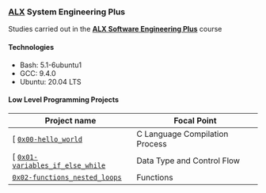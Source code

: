 ### [ALX](https://www.alxafrica.com/) System Engineering Plus

Studies carried out in the **[ALX Software Engineering Plus](https://www.alxafrica.com/software-engineering-plus/)** course

#### Technologies

* Bash:     5.1-6ubuntu1
* GCC:      9.4.0
* Ubuntu:   20.04 LTS

#### Low Level Programming Projects

| Project name | Focal Point |
| ------------ | ----------- |
[ [`0x00-hello_world`](0x00-hello_world) | C Language Compilation Process |
[ [`0x01-variables_if_else_while`](0x01-variables_if_else_while) | Data Type and Control Flow |
| [`0x02-functions_nested_loops`](0x02-functions_nested_loops) | Functions |
